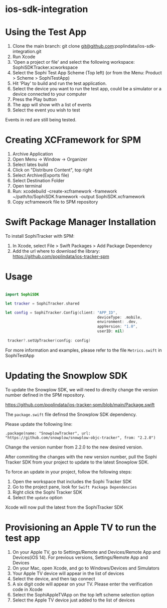 # ios-sdk-integration

# Using the Test App

1. Clone the main branch: git clone git@github.com:poplindata/ios-sdk-integration.git
2. Run Xcode
3. 'Open a project or file' and select the following workspace: SophiSDKTracker.xcworkspace
4. Select the Sophi Test App Scheme (Top left) (or from the Menu: Product > Scheme > SophiTestApp)
5. Hit 'Play' to build and run the test application.
6. Select the device you want to run the test app, could be a simulator or a device connected to your computer
7. Press the Play button
8. The app will show with a list of events
9. Select the event you wish to test

Events in red are still being tested.

# Creating XCFramework for SPM

1. Archive Application
2. Open Menu -> Window -> Organizer
3. Select lates build
4. Click on "Distribure Content", top right
5. Select Archive(Exports file)
6. Select Destination Folder
7. Open terminal
8. Run: xcodebuild -create-xcframework -framework ~/path/to/SophiSDK.framework -output SophiSDK.xcframework
9. Copy xcframework file to SPM repository

# Swift Package Manager Installation

To install SophiTracker with SPM:

1. In Xcode, select File > Swift Packages > Add Package Dependency
2. Add the url where to download the library: https://github.com/poplindata/ios-tracker-spm


# Usage

```swift

import SophiSDK

let tracker = SophiTracker.shared

let config = SophiTracker.Config(client: "APP_ID",
                                         deviceType: .mobile,
                                         environment: .dev,
                                         appVersion: "1.0",
                                         userID: nil)
        
 tracker?.setUpTracker(config: config)

```

For more information and examples, please refer to the file `Metrics.swift` in SophiTestApp


# Updating the Snowplow SDK

To update the Snowplow SDK, we will need to direclty change the version number defined in the SPM repository.

https://github.com/poplindata/ios-tracker-spm/blob/main/Package.swift

The `package.swift` file definsd the Snowplow SDK dependency.

Please update the following line:

```.package(name: "SnowplowTracker", url: "https://github.com/snowplow/snowplow-objc-tracker", from: "2.2.0")```

Change the version number from 2.2.0 to the new desired version. 

After commiting the changes with the new version number, pull the Sophi Tracker SDK from your project to update to the latest Snowplow SDK.

To force an update in your project, follow the following steps:

1. Open the workspace that includes the Sophi Tracker SDK
2. Go to the project pane, look for `Swift Packaga Dependencies` 
3. Right click the Sophi Tracker SDK
4. Select the `update` option


Xcode will now pull the latest from the SophiTracker SDK


# Provisioning an Apple TV to run the test app

1. On your Apple TV, go to Settings/Remote and Devices/Remote App and Devices(iOS 14). For previous versions, Settings/Remote App and Devices
2. On your Mac, open Xcode, and go to Windows/Devices and Simulators
3. Your Apple TV device will appear in the list of devices
4. Select the device, and then tap connect
5. A six digit code will appear on your TV. Please enter the verification code in Xcode
6. Select the SophiAppleTVApp on the top left scheme selection option
7. Select the Apple TV device just added to the list of devices



